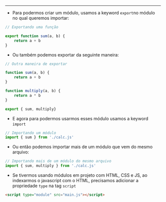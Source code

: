 ___
- Para podermos criar um módulo, usamos a keyword `export`no módulo no qual queremos importar:
```js
// Exportando uma função

export function sum(a, b) {
	return a + b
}
```
- Ou também podemos exportar da seguinte maneira:
```js
// Outra maneira de exportar

function sum(a, b) {
	return a + b
}

function multiply(a, b) {
	return a * b
}

export { sum, multiply}
```
- E agora para podermos usarmos esses módulo usamos a keyword `import`
```js
// Importando um módulo
import { sum } from './calc.js'
```
- Ou então podemos importar mais de um módulo que vem do mesmo arquivo:
```js
// Importando mais de um módulo do mesmo arquivo
import { sum, multiply } from './calc.js'
```
- Se tivermos usando módulos em projeto com HTML, CSS e JS, ao indexarmos o javascript com o HTML, precisamos adicionar a propriedade `type` na tag `script`
```html
<script type="module" src="main.js"></script>
```